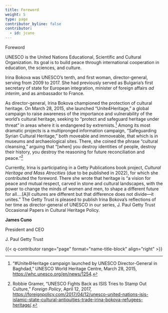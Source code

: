 ```yaml
---
title: Foreword
weight: 5
type: page
contributor_byline: false
contributor:
  - id: jcuno
---
```


Foreword

UNESCO is the United Nations Educational, Scientific and Cultural Organization. Its goal is to build peace through international cooperation in education, the sciences, and culture.

Irina Bokova was UNESCO’s tenth, and first woman, director-general, serving from 2009 to 2017. She had previously served as Bulgaria’s first secretary of state for European integration, minister of foreign affairs *ad interim*, and as ambassador to France.

As director-general, Irina Bokova championed the protection of cultural heritage. On March 28, 2015, she launched “Unite4Heritage,” a global campaign to raise awareness of the importance and vulnerability of the world’s cultural heritage, seeking to “protect and safeguard heritage under threat” in areas where it is endangered by extremists.[^1] Among its most dramatic projects is a multipronged information campaign, “Safeguarding Syrian Cultural Heritage,” both moveable and immoveable, that which is in museums and archaeological sites. There, she coined the phrase “cultural cleansing,” arguing that “\[when\] you destroy identities of people, destroy their history, you destroy the reasoning for future reconciliation and peace.”[^2]

Currently, Irina is participating in a Getty Publications book project, *Cultural Heritage and Mass Atrocities* (due to be published in 2022), for which she contributed the foreword. There she wrote that heritage is “a vision for peace and mutual respect, carved in stone and cultural landscapes, with the power to change the minds of women and men, to shape a different future for all.…\[A\]ll cultures are different but that difference does not divide—it unites.” The Getty Trust is pleased to publish Irina Bokova’s reflections of her time as director-general of UNESCO in our series, J. Paul Getty Trust Occasional Papers in Cultural Heritage Policy.

**James Cuno**

President and CEO

J. Paul Getty Trust

[^1]: “\#Unite4Heritage campaign launched by UNESCO Director-General in Baghdad,” UNESCO World Heritage Centre, March 28, 2015, <https://whc.unesco.org/en/news/1254>.

[^2]: Robbie Gramer, “UNESCO Fights Back as ISIS Tries to Stamp Out Culture,” *Foreign Policy*, April 12, 2017, <https://foreignpolicy.com/2017/04/12/unesco-united-nations-isis-islamic-state-cultural-antiquities-trade-irina-bokova-refugees-heritage/>.


{{< q-contributor range="page" format="name-title-block" align="right" >}}
